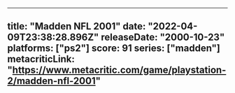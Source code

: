 
---
title: "Madden NFL 2001"
date: "2022-04-09T23:38:28.896Z"
releaseDate: "2000-10-23"
platforms: ["ps2"]
score: 91
series: ["madden"]
metacriticLink: "https://www.metacritic.com/game/playstation-2/madden-nfl-2001"
---
